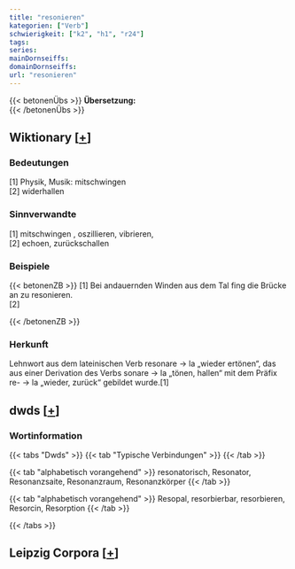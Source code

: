 ```yaml
---
title: "resonieren"
kategorien: ["Verb"]
schwierigkeit: ["k2", "h1", "r24"]
tags:
series:
mainDornseiffs:
domainDornseiffs:
url: "resonieren"
---
```


{{< betonenÜbs >}}
**Übersetzung:**  
{{< /betonenÜbs >}}

## Wiktionary [[+](https://de.wiktionary.org/wiki/resonieren)]

### Bedeutungen
[1] Physik, Musik: mitschwingen  
[2] widerhallen  

### Sinnverwandte
[1] mitschwingen , oszillieren, vibrieren,  
[2] echoen, zurückschallen  

### Beispiele
{{< betonenZB >}}
[1] Bei andauernden Winden aus dem Tal fing die Brücke an zu resonieren.  
[2]  

{{< /betonenZB >}}
### Herkunft
Lehnwort aus dem lateinischen Verb resonare → la „wieder ertönen“, das aus einer Derivation des Verbs sonare → la „tönen, hallen“ mit dem Präfix re- → la „wieder, zurück“ gebildet wurde.[1]  



## dwds [[+](https://www.dwds.de/wb/resonieren)]

### Wortinformation
{{< tabs "Dwds" >}}
{{< tab "Typische Verbindungen" >}}
{{< /tab >}}

{{< tab "alphabetisch vorangehend" >}}
resonatorisch, Resonator, Resonanzsaite, Resonanzraum, Resonanzkörper
{{< /tab >}}

{{< tab "alphabetisch vorangehend" >}}
Resopal, resorbierbar, resorbieren, Resorcin, Resorption
{{< /tab >}}

{{< /tabs >}}

## Leipzig Corpora [[+](https://corpora.uni-leipzig.de/en/res?word=resonieren&corpusId=deu_newscrawl-public_2018)]

